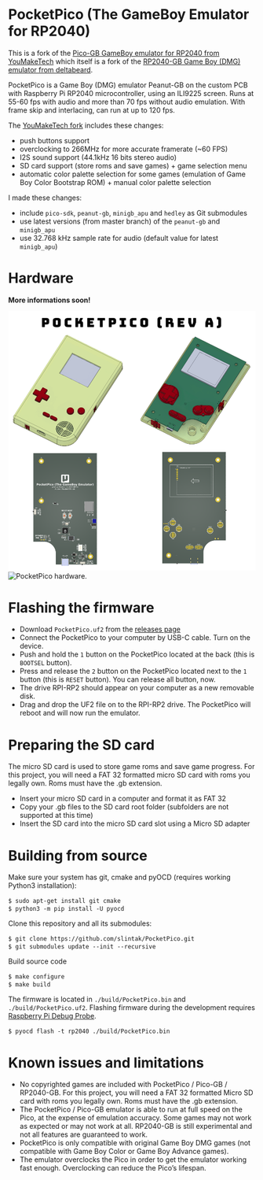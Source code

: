 # PocketPico (The GameBoy Emulator for RP2040)

This is a fork of the [Pico-GB GameBoy emulator for RP2040 from YouMakeTech](https://github.com/YouMakeTech/Pico-GB) which itself is a fork of the [RP2040-GB Game Boy (DMG) emulator from deltabeard](https://github.com/deltabeard/RP2040-GB).

PocketPico is a Game Boy (DMG) emulator Peanut-GB on the custom PCB with Raspberry Pi RP2040 microcontroller, using an ILI9225 screen. Runs at 55-60 fps with audio and more than 70 fps without audio emulation. With frame skip and interlacing, can run at up to 120 fps.

The [YouMakeTech fork](https://github.com/YouMakeTech/Pico-GB) includes these changes:
* push buttons support
* overclocking to 266MHz for more accurate framerate (~60 FPS)
* I2S sound support (44.1kHz 16 bits stereo audio)
* SD card support (store roms and save games) + game selection menu
* automatic color palette selection for some games (emulation of Game Boy Color Bootstrap ROM) + manual color palette selection

I made these changes:
* include `pico-sdk`, `peanut-gb`, `minigb_apu` and `hedley` as Git submodules
* use latest versions (from master branch) of the `peanut-gb` and `minigb_apu`
* use 32.768 kHz sample rate for audio (default value for latest `minigb_apu`)

# Hardware

**More informations soon!**

![PocketPico hardware.](./docs/PocketPico-revision-A.png)
![PocketPico hardware.](./docs/PocketPico-prototype.jpg)

# Flashing the firmware

* Download `PocketPico.uf2` from the [releases page](https://github.com/slintak/PocketPico/releases)
* Connect the PocketPico to your computer by USB-C cable. Turn on the device.
* Push and hold the `1` button on the PocketPico located at the back (this is `BOOTSEL` button).
* Press and release the `2` button on the PocketPico located next to the `1` button (this is `RESET` button). You can release all button, now.
* The drive RPI-RP2 should appear on your computer as a new removable disk.
* Drag and drop the UF2 file on to the RPI-RP2 drive. The PocketPico will reboot and will now run the emulator.

# Preparing the SD card

The micro SD card is used to store game roms and save game progress. For this project, you will need a FAT 32 formatted micro SD card with roms you legally own. Roms must have the .gb extension.

* Insert your micro SD card in a computer and format it as FAT 32
* Copy your .gb files to the SD card root folder (subfolders are not supported at this time)
* Insert the SD card into the micro SD card slot using a Micro SD adapter

# Building from source

Make sure your system has git, cmake and pyOCD (requires working Python3 installation):

```
$ sudo apt-get install git cmake
$ python3 -m pip install -U pyocd
```

Clone this repository and all its submodules:

```
$ git clone https://github.com/slintak/PocketPico.git
$ git submodules update --init --recursive
```

Build source code

```
$ make configure
$ make build
```

The firmware is located in `./build/PocketPico.bin` and `./build/PocketPico.uf2`. Flashing firmware during the development requires [Raspberry Pi Debug Probe](https://www.raspberrypi.com/products/debug-probe/).

```
$ pyocd flash -t rp2040 ./build/PocketPico.bin
```

# Known issues and limitations

* No copyrighted games are included with PocketPico / Pico-GB / RP2040-GB. For this project, you will need a FAT 32 formatted Micro SD card with roms you legally own. Roms must have the .gb extension.
* The PocketPico / Pico-GB emulator is able to run at full speed on the Pico, at the expense of emulation accuracy. Some games may not work as expected or may not work at all. RP2040-GB is still experimental and not all features are guaranteed to work.
* PocketPico is only compatible with original Game Boy DMG games (not compatible with Game Boy Color or Game Boy Advance games).
* The emulator overclocks the Pico in order to get the emulator working fast enough. Overclocking can reduce the Pico’s lifespan.
